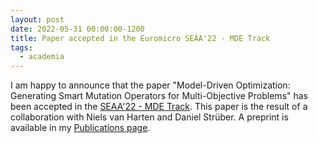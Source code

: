 ```yaml
---
layout: post
date: 2022-05-31 00:00:00-1200
title: Paper accepted in the Euromicro SEAA'22 - MDE Track
tags:
  - academia
---
```


I am happy to announce that the paper 
"Model-Driven Optimization: Generating Smart Mutation Operators for Multi-Objective Problems" 
has been accepted in the [SEAA'22 - MDE Track](https://dsd-seaa2022.iuma.ulpgc.es/).
This paper is the result of a collaboration with 
Niels van Harten and Daniel Strüber.
A preprint is available in my [Publications page](https://damascenodiego.github.io/publications/).